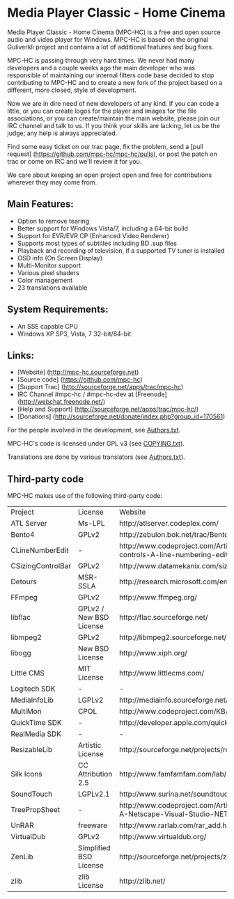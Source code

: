 Media Player Classic - Home Cinema
==================================

Media Player Classic - Home Cinema (MPC-HC) is a free and open source audio
and video player for Windows. MPC-HC is based on the original Guliverkli project
and contains a lot of additional features and bug fixes.

MPC-HC is passing through very hard times. We never had many developers and a couple weeks ago
the main developer who was responsible of maintaining our internal filters code base decided
to stop contributing to MPC-HC and to create a new fork of the project based on a different,
more closed, style of development.

Now we are in dire need of new developers of any kind. If you can code a little, or you can create
logos for the player and images for the file associations, or you can create/maintain the main
website, please join our IRC channel and talk to us. If you think your skills are lacking,
let us be the judge; any help is always appreciated.

Find some easy ticket on our trac page, fix the problem, send a [pull request]
(https://github.com/mpc-hc/mpc-hc/pulls), or post the patch on trac or come on IRC and we'll review it for you.

We care about keeping an open project open and free for contributions wherever they may come from.


Main Features:
---------------
* Option to remove tearing
* Better support for Windows Vista/7, including a 64-bit build
* Support for EVR/EVR CP (Enhanced Video Renderer)
* Supports most types of subtitles including BD .sup files
* Playback and recording of television, if a supported TV tuner is installed
* OSD info (On Screen Display)
* Multi-Monitor support
* Various pixel shaders
* Color management
* 23 translations available


System Requirements:
---------------------
* An SSE capable CPU
* Windows XP SP3, Vista, 7 32-bit/64-bit


Links:
-------
* [Website]            (http://mpc-hc.sourceforge.net)
* [Source code]        (https://github.com/mpc-hc)
* [Support Trac]       (http://sourceforge.net/apps/trac/mpc-hc)
* IRC Channel          #mpc-hc / #mpc-hc-dev at [Freenode] (http://webchat.freenode.net/)
* [Help and Support]   (http://sourceforge.net/apps/trac/mpc-hc/)
* [Donations]          (http://sourceforge.net/donate/index.php?group_id=170561)


For the people involved in the development, see [Authors.txt](https://github.com/mpc-hc/mpc-hc/blob/master/docs/Authors.txt).

MPC-HC's code is licensed under GPL v3 (see [COPYING.txt](https://raw.github.com/mpc-hc/mpc-hc/master/COPYING.txt)).

Translations are done by various translators (see [Authors.txt](https://github.com/mpc-hc/mpc-hc/blob/master/docs/Authors.txt)).

Third-party code
-----------------

MPC-HC makes use of the following third-party code:

<table>
<tr><td align=left>Project</td><td>License</td><td>Website</td></tr>
<tr><td>ATL Server</td> <td>Ms-LPL</td> <td>http://atlserver.codeplex.com/</td></tr>
<tr><td>Bento4</td> <td>GPLv2</td> <td>http://zebulon.bok.net/trac/Bento4</td></tr>
<tr><td>CLineNumberEdit</td> <td>-</td> <td>http://www.codeproject.com/Articles/6385/Controls-in-controls-A-line-numbering-edit-box</td></tr>
<tr><td>CSizingControlBar</td> <td>GPLv2</td> <td>http://www.datamekanix.com/sizecbar/</td></tr>
<tr><td>Detours</td> <td>MSR-SSLA</td> <td>http://research.microsoft.com/en-us/projects/detours/</td></tr>
<tr><td>FFmpeg</td> <td>GPLv2</td> <td>http://www.ffmpeg.org/</td></tr>
<tr><td>libflac</td> <td>GPLv2 / New BSD License</td> <td>http://flac.sourceforge.net/</td></tr>
<tr><td>libmpeg2</td> <td>GPLv2</td> <td>http://libmpeg2.sourceforge.net/</td></tr>
<tr><td>libogg</td> <td>New BSD License</td> <td>http://www.xiph.org/</td></tr>
<tr><td>Little CMS</td> <td>MIT License</td> <td>http://www.littlecms.com/</td></tr>
<tr><td>Logitech SDK</td> <td>-</td> <td>-</td></tr>
<tr><td>MediaInfoLib</td> <td>LGPLv2</td> <td>http://mediainfo.sourceforge.net/</td></tr>
<tr><td>MultiMon</td> <td>CPOL</td> <td>http://www.codeproject.com/KB/GDI/multimon.aspx</td></tr>
<tr><td>QuickTime SDK</td> <td>-</td> <td>http://developer.apple.com/quicktime/download/</td></tr>
<tr><td>RealMedia SDK</td> <td>-</td> <td>-</td></tr>
<tr><td>ResizableLib</td> <td>Artistic License</td> <td>http://sourceforge.net/projects/resizablelib/</td></tr>
<tr><td>Silk Icons</td> <td>CC Attribution 2.5</td> <td>http://www.famfamfam.com/lab/icons/silk/</td></tr>
<tr><td>SoundTouch</td> <td>LGPLv2.1</td> <td>http://www.surina.net/soundtouch/</td></tr>
<tr><td>TreePropSheet</td> <td>-</td> <td>http://www.codeproject.com/Articles/3709/CTreePropSheet-A-Netscape-Visual-Studio-NET-like-P</td></tr>
<tr><td>UnRAR</td> <td>freeware</td> <td>http://www.rarlab.com/rar_add.htm
<tr><td>VirtualDub</td> <td>GPLv2</td> <td>http://www.virtualdub.org/</td></tr>
<tr><td>ZenLib</td> <td>Simplified BSD License</td> <td>http://sourceforge.net/projects/zenlib/</td></tr>
<tr><td>zlib</td> <td>zlib License</td> <td>http://zlib.net/</td></tr></table>
